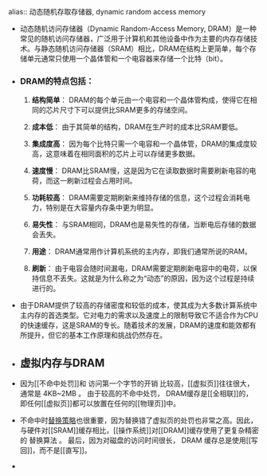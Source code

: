 alias:: 动态随机存取存储器, dynamic random access memory

- 动态随机访问存储器（Dynamic Random-Access Memory, DRAM）是一种常见的随机访问存储器，广泛用于计算机和其他设备中作为主要的内存存储技术。与静态随机访问存储器（SRAM）相比，DRAM在结构上更简单，每个存储单元通常只使用一个晶体管和一个电容器来存储一个比特（bit）。
- ### DRAM的特点包括：
  
  1. **结构简单**：
   DRAM的每个单元由一个电容和一个晶体管构成，使得它在相同的芯片尺寸下可以提供比SRAM更多的存储空间。
  
  2. **成本低**：
   由于其简单的结构，DRAM在生产时的成本比SRAM要低。
  
  3. **集成度高**：
   因为每个比特只需一个电容和一个晶体管，DRAM的集成度较高，这意味着在相同面积的芯片上可以存储更多数据。
  
  4. **速度慢**：
   DRAM比SRAM慢，这是因为它在读取数据时需要刷新电容的电荷，而这一刷新过程会占用时间。
  
  5. **功耗较高**：
   DRAM需要定期刷新来维持存储的信息，这个过程会消耗电力，特别是在大容量内存条中更为明显。
  
  6. **易失性**：
   与SRAM相同，DRAM也是易失性的存储，当断电后存储的数据会丢失。
  
  7. **用途**：
   DRAM通常用作计算机系统的主内存，即我们通常所说的RAM。
  
  8. **刷新**：
   由于电容会随时间漏电，DRAM需要定期刷新电容中的电荷，以保持信息不丢失。这就是为什么称之为“动态”的原因，因为这个过程是持续进行的。
- 由于DRAM提供了较高的存储密度和较低的成本，使其成为大多数计算系统中主内存的首选类型。它对电力的需求以及速度上的限制导致它不适合作为CPU的快速缓存，这是SRAM的专长。随着技术的发展，DRAM的速度和能效都有所提升，但它的基本工作原理和挑战仍然存在。
- ## 虚拟内存与DRAM
- 因为[[不命中处罚]]和 访问第一个字节的开销 比较高，[[虚拟页]]往往很大，通常是 4KB~2MB 。
  由于较高的不命中处罚， DRAM缓存是[[全相联]]的，即任何[[虚拟页]]都可以放置在任何的[[物理页]]中。
- 不命中时[替换策略]([[页替换算法]])也很重要，因为替换错了虚拟页的处罚也非常之高。因此，与硬件对[[SRAM]]缓存相比，[[操作系统]]对[[DRAM]]缓存使用了更复杂精密的 替换算法 。
  最后，因为对磁盘的访问时间很长， DRAM 缓存总是使用[[写回]]，而不是[[直写]]。
-